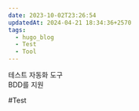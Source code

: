 ```yaml
---
date: 2023-10-02T23:26:54
updatedAt: 2024-04-21 18:34:36+2570
tags:
  - hugo_blog
  - Test
  - Tool
---
```

테스트 자동화 도구  
BDD를 지원

#Test 